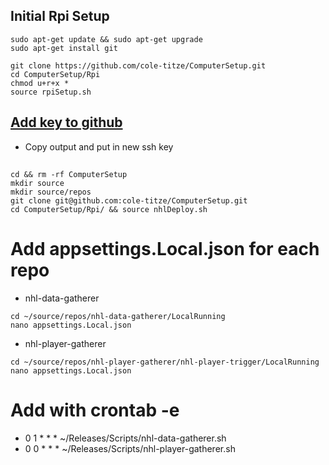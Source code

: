 ## Initial Rpi Setup
```
sudo apt-get update && sudo apt-get upgrade 
sudo apt-get install git
```
```
git clone https://github.com/cole-titze/ComputerSetup.git
cd ComputerSetup/Rpi
chmod u+r+x *
source rpiSetup.sh
```
## [Add key to github](https://docs.github.com/en/github/authenticating-to-github/adding-a-new-ssh-key-to-your-github-account)
+ Copy output and put in new ssh key
## 
```
cd && rm -rf ComputerSetup
mkdir source
mkdir source/repos
git clone git@github.com:cole-titze/ComputerSetup.git
cd ComputerSetup/Rpi/ && source nhlDeploy.sh
```
# Add appsettings.Local.json for each repo
+ nhl-data-gatherer
```
cd ~/source/repos/nhl-data-gatherer/LocalRunning
nano appsettings.Local.json
```
+ nhl-player-gatherer
```
cd ~/source/repos/nhl-player-gatherer/nhl-player-trigger/LocalRunning
nano appsettings.Local.json
```
# Add with crontab -e
+ 0 1 * * * ~/Releases/Scripts/nhl-data-gatherer.sh
+ 0 0 * * * ~/Releases/Scripts/nhl-player-gatherer.sh